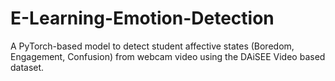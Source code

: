 # E-Learning-Emotion-Detection
A PyTorch-based model to detect student affective states (Boredom, Engagement, Confusion) from webcam video using the DAiSEE Video based dataset.
